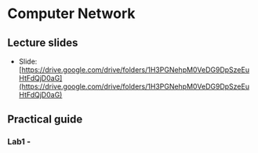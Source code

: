 # Computer Network
## Lecture slides
- Slide: [https://drive.google.com/drive/folders/1H3PGNehpM0VeDG9DpSzeEuHtFdQjD0aG](https://drive.google.com/drive/folders/1H3PGNehpM0VeDG9DpSzeEuHtFdQjD0aG)
## Practical guide
### Lab1 - 
